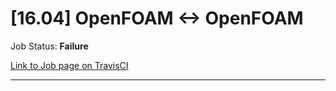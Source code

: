 # [16.04] OpenFOAM <-> OpenFOAM

Job Status: **Failure**

[Link to Job page on TravisCI](https://travis-ci.org/precice/systemtests/jobs/641735048)

---